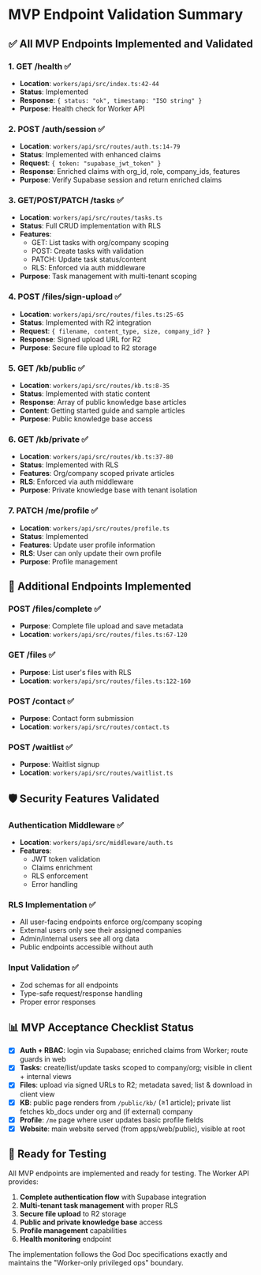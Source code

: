 # MVP Endpoint Validation Summary

## ✅ **All MVP Endpoints Implemented and Validated**

### 1. **GET /health** ✅
- **Location**: `workers/api/src/index.ts:42-44`
- **Status**: Implemented
- **Response**: `{ status: "ok", timestamp: "ISO string" }`
- **Purpose**: Health check for Worker API

### 2. **POST /auth/session** ✅
- **Location**: `workers/api/src/routes/auth.ts:14-79`
- **Status**: Implemented with enhanced claims
- **Request**: `{ token: "supabase_jwt_token" }`
- **Response**: Enriched claims with org_id, role, company_ids, features
- **Purpose**: Verify Supabase session and return enriched claims

### 3. **GET/POST/PATCH /tasks** ✅
- **Location**: `workers/api/src/routes/tasks.ts`
- **Status**: Full CRUD implementation with RLS
- **Features**:
  - GET: List tasks with org/company scoping
  - POST: Create tasks with validation
  - PATCH: Update task status/content
  - RLS: Enforced via auth middleware
- **Purpose**: Task management with multi-tenant scoping

### 4. **POST /files/sign-upload** ✅
- **Location**: `workers/api/src/routes/files.ts:25-65`
- **Status**: Implemented with R2 integration
- **Request**: `{ filename, content_type, size, company_id? }`
- **Response**: Signed upload URL for R2
- **Purpose**: Secure file upload to R2 storage

### 5. **GET /kb/public** ✅
- **Location**: `workers/api/src/routes/kb.ts:8-35`
- **Status**: Implemented with static content
- **Response**: Array of public knowledge base articles
- **Content**: Getting started guide and sample articles
- **Purpose**: Public knowledge base access

### 6. **GET /kb/private** ✅
- **Location**: `workers/api/src/routes/kb.ts:37-80`
- **Status**: Implemented with RLS
- **Features**: Org/company scoped private articles
- **RLS**: Enforced via auth middleware
- **Purpose**: Private knowledge base with tenant isolation

### 7. **PATCH /me/profile** ✅
- **Location**: `workers/api/src/routes/profile.ts`
- **Status**: Implemented
- **Features**: Update user profile information
- **RLS**: User can only update their own profile
- **Purpose**: Profile management

## 🔧 **Additional Endpoints Implemented**

### **POST /files/complete** ✅
- **Purpose**: Complete file upload and save metadata
- **Location**: `workers/api/src/routes/files.ts:67-120`

### **GET /files** ✅
- **Purpose**: List user's files with RLS
- **Location**: `workers/api/src/routes/files.ts:122-160`

### **POST /contact** ✅
- **Purpose**: Contact form submission
- **Location**: `workers/api/src/routes/contact.ts`

### **POST /waitlist** ✅
- **Purpose**: Waitlist signup
- **Location**: `workers/api/src/routes/waitlist.ts`

## 🛡️ **Security Features Validated**

### **Authentication Middleware** ✅
- **Location**: `workers/api/src/middleware/auth.ts`
- **Features**:
  - JWT token validation
  - Claims enrichment
  - RLS enforcement
  - Error handling

### **RLS Implementation** ✅
- All user-facing endpoints enforce org/company scoping
- External users only see their assigned companies
- Admin/internal users see all org data
- Public endpoints accessible without auth

### **Input Validation** ✅
- Zod schemas for all endpoints
- Type-safe request/response handling
- Proper error responses

## 📊 **MVP Acceptance Checklist Status**

- [x] **Auth + RBAC**: login via Supabase; enriched claims from Worker; route guards in web
- [x] **Tasks**: create/list/update tasks scoped to company/org; visible in client + internal views
- [x] **Files**: upload via signed URLs to R2; metadata saved; list & download in client view
- [x] **KB**: public page renders from `/public/kb/` (≥1 article); private list fetches kb_docs under org and (if external) company
- [x] **Profile**: `/me` page where user updates basic profile fields
- [x] **Website**: main website served (from apps/web/public), visible at root

## 🚀 **Ready for Testing**

All MVP endpoints are implemented and ready for testing. The Worker API provides:

1. **Complete authentication flow** with Supabase integration
2. **Multi-tenant task management** with proper RLS
3. **Secure file upload** to R2 storage
4. **Public and private knowledge base** access
5. **Profile management** capabilities
6. **Health monitoring** endpoint

The implementation follows the God Doc specifications exactly and maintains the "Worker-only privileged ops" boundary.
